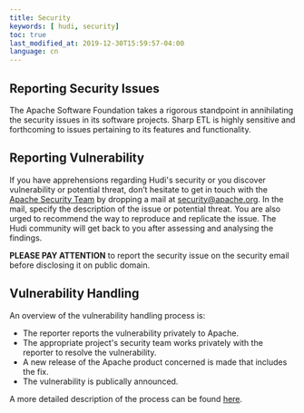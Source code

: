 ```yaml
---
title: Security
keywords: [ hudi, security]
toc: true
last_modified_at: 2019-12-30T15:59:57-04:00
language: cn
---
```


## Reporting Security Issues

The Apache Software Foundation takes a rigorous standpoint in annihilating the security issues in its software projects. Sharp ETL is highly sensitive and forthcoming to issues pertaining to its features and functionality.

## Reporting Vulnerability

If you have apprehensions regarding Hudi's security or you discover vulnerability or potential threat, don’t hesitate to get in touch with the [Apache Security Team](http://www.apache.org/security/) by dropping a mail at [security@apache.org](security@apache.org). In the mail, specify the description of the issue or potential threat. You are also urged to recommend the way to reproduce and replicate the issue. The Hudi community will get back to you after assessing and analysing the findings.

**PLEASE PAY ATTENTION** to report the security issue on the security email before disclosing it on public domain.

## Vulnerability Handling

An overview of the vulnerability handling process is:

* The reporter reports the vulnerability privately to Apache.
* The appropriate project's security team works privately with the reporter to resolve the vulnerability.
* A new release of the Apache product concerned is made that includes the fix.
* The vulnerability is publically announced.

A more detailed description of the process can be found [here](https://www.apache.org/security/committers).